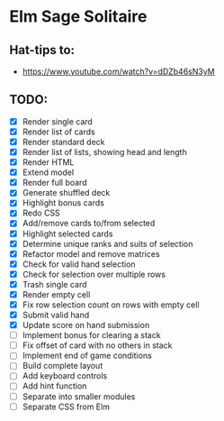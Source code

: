 # Elm Sage Solitaire

## Hat-tips to:

- https://www.youtube.com/watch?v=dDZb46sN3yM


## TODO:

- [x] Render single card
- [x] Render list of cards
- [x] Render standard deck
- [x] Render list of lists, showing head and length
- [x] Render HTML
- [x] Extend model
- [x] Render full board
- [x] Generate shuffled deck
- [x] Highlight bonus cards
- [x] Redo CSS
- [x] Add/remove cards to/from selected
- [x] Highlight selected cards
- [x] Determine unique ranks and suits of selection
- [x] Refactor model and remove matrices
- [x] Check for valid hand selection
- [x] Check for selection over multiple rows
- [x] Trash single card
- [x] Render empty cell
- [x] Fix row selection count on rows with empty cell
- [x] Submit valid hand
- [x] Update score on hand submission
- [ ] Implement bonus for clearing a stack
- [ ] Fix offset of card with no others in stack
- [ ] Implement end of game conditions
- [ ] Build complete layout
- [ ] Add keyboard controls
- [ ] Add hint function
- [ ] Separate into smaller modules
- [ ] Separate CSS from Elm